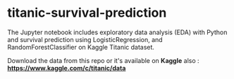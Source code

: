 # titanic-survival-prediction

The Jupyter notebook includes exploratory data analysis (EDA) with Python and survival prediction using LogisticRegression, and RandomForestClassifier on Kaggle Titanic dataset.

Download the data from this repo or it's available on **Kaggle** also : **https://www.kaggle.com/c/titanic/data**
